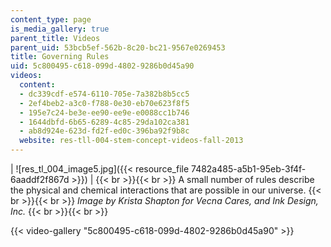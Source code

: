 ```yaml
---
content_type: page
is_media_gallery: true
parent_title: Videos
parent_uid: 53bcb5ef-562b-8c20-bc21-9567e0269453
title: Governing Rules
uid: 5c800495-c618-099d-4802-9286b0d45a90
videos:
  content:
  - dc339cdf-e574-6110-705e-7a382b8b5cc5
  - 2ef4beb2-a3c0-f788-0e30-eb70e623f8f5
  - 195e7c24-be3e-ee90-ee9e-e0088cc1b746
  - 1644dbfd-6b65-6289-4c85-29da102ca381
  - ab8d924e-623d-fd2f-ed0c-396ba92f9b8c
  website: res-tll-004-stem-concept-videos-fall-2013
---
```


| ![res_tl_004_image5.jpg]({{< resource_file 7482a485-a5b1-95eb-3f4f-6aaddf2f867d >}}) |  {{< br >}}{{< br >}} A small number of rules describe the physical and chemical interactions that are possible in our universe. {{< br >}}{{< br >}} _Image by Krista Shapton for Vecna Cares, and Ink Design, Inc._ {{< br >}}{{< br >}}

{{< video-gallery "5c800495-c618-099d-4802-9286b0d45a90" >}}

